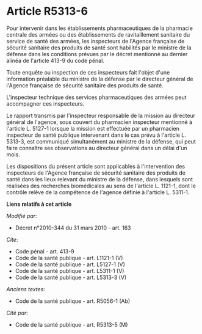 # Article R5313-6

Pour intervenir dans les établissements pharmaceutiques de la pharmacie centrale des armées ou des établissements de
ravitaillement sanitaire du service de santé des armées, les inspecteurs de l'Agence française de sécurité sanitaire des
produits de santé sont habilités par le ministre de la défense dans les conditions prévues par le décret mentionné au dernier
alinéa de l'article 413-9 du code pénal. 

Toute enquête ou inspection de ces inspecteurs fait l'objet d'une information préalable du ministre de la défense par le
directeur général de l'Agence française de sécurité sanitaire des produits de santé.

L'inspecteur technique des services pharmaceutiques des armées peut accompagner ces inspecteurs. 

Le rapport transmis par l'inspecteur responsable de la mission au directeur général de l'agence, sous couvert du pharmacien
inspecteur mentionné à l'article L. 5127-1 lorsque la mission est effectuée par un pharmacien inspecteur de santé publique
intervenant dans le cas prévu à l'article L. 5313-3, est communiqué simultanément au ministre de la défense, qui peut faire
connaître ses observations au directeur général dans un délai d'un mois. 

Les dispositions du présent article sont applicables à l'intervention des inspecteurs de l'Agence française de sécurité
sanitaire des produits de santé dans les lieux relevant du ministre de la défense, dans lesquels sont réalisées des
recherches biomédicales au sens de l'article L. 1121-1, dont le contrôle relève de la compétence de l'agence définie à
l'article L. 5311-1.

**Liens relatifs à cet article**

_Modifié par_:

  - Décret n°2010-344 du 31 mars 2010 - art. 163

_Cite_:

  - Code pénal - art. 413-9
  - Code de la santé publique - art. L1121-1 (V)
  - Code de la santé publique - art. L5127-1 (V)
  - Code de la santé publique - art. L5311-1 (V)
  - Code de la santé publique - art. L5313-3 (V)

_Anciens textes_:

  - Code de la santé publique - art. R5056-1 (Ab)

_Cité par_:

  - Code de la santé publique - art. R5313-5 (M)
